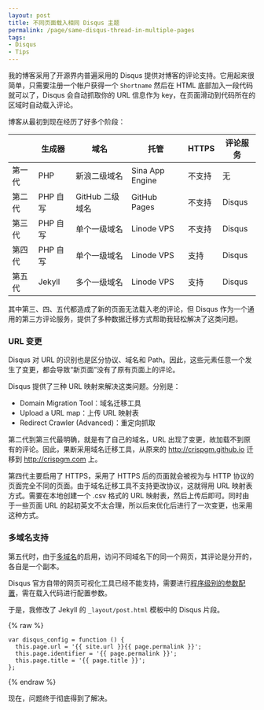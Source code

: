 ```yaml
---
layout: post
title: 不同页面载入相同 Disqus 主题
permalink: /page/same-disqus-thread-in-multiple-pages
tags:
- Disqus
- Tips
---
```

我的博客采用了开源界内普遍采用的 Disqus 提供对博客的评论支持。它用起来很简单，只需要注册一个帐户获得一个 ```Shortname``` 然后在 HTML 底部加入一段代码就可以了，Disqus 会自动抓取你的 URL 信息作为 key，在页面滑动到代码所在的区域时自动载入评论。

博客从最初到现在经历了好多个阶段：

|       | 生成器 | 域名 | 托管 | HTTPS | 评论服务 |
|-|-|-|-|-|-|
| 第一代 | PHP | 新浪二级域名 | Sina App Engine | 不支持 | 无 |
| 第二代 | PHP 自写 | GitHub 二级域名 | GitHub Pages | 不支持 | Disqus |
| 第三代 | PHP 自写 | 单个一级域名 | Linode VPS | 不支持 | Disqus |
| 第四代 | PHP 自写 | 单个一级域名 | Linode VPS | 支持 | Disqus |
| 第五代 | Jekyll | 多个一级域名 | Linode VPS | 支持 | Disqus |

其中第三、四、五代都造成了新的页面无法载入老的评论，但 Disqus 作为一个通用的第三方评论服务，提供了多种数据迁移方式帮助我轻松解决了这类问题。

### URL 变更

Disqus 对 URL 的识别也是区分协议、域名和 Path。因此，这些元素任意一个发生了变更，都会导致“新页面”没有了原有页面上的评论。

Disqus 提供了三种 URL 映射来解决这类问题。分别是：

* Domain Migration Tool：域名迁移工具
* Upload a URL map：上传 URL 映射表
* Redirect Crawler (Advanced)：重定向抓取

第二代到第三代最明确，就是有了自己的域名，URL 出现了变更，故加载不到原有的评论。因此，果断采用域名迁移工具，从原来的 http://crispgm.github.io 迁移到 http://crispgm.com 上。

第四代主要启用了 HTTPS，采用了 HTTPS 后的页面就会被视为与 HTTP 协议的页面完全不同的页面。由于域名迁移工具不支持更改协议，这就得用 URL 映射表方式。需要在本地创建一个 .csv 格式的 URL 映射表，然后上传后即可。同时由于一些页面 URL 的起初英文不太合理，所以后来优化后进行了一次变更，也采用这种方式。

### 多域名支持

第五代时，由于[多域名](/page/new-domain-name.html)的启用，访问不同域名下的同一个网页，其评论是分开的，各自是一个副本。

Disqus 官方自带的网页可视化工具已经不能支持，需要进行[程序级别的参数配置](https://help.disqus.com/customer/portal/articles/472098-javascript-configuration-variables)，需在载入代码进行配置参数。

于是，我修改了 Jekyll 的 ```_layout/post.html``` 模板中的 Disqus 片段。

{% raw %}
```
var disqus_config = function () {
  this.page.url = '{{ site.url }}{{ page.permalink }}';
  this.page.identifier = '{{ page.permalink }}';
  this.page.title = '{{ page.title }}';
};
```
{% endraw %}

现在，问题终于彻底得到了解决。